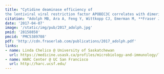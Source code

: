 ```yaml
---
title: "Cytidine deaminase efficiency of
the lentiviral viral restriction factor APOBEC3C correlates with dimerization."
citation: "Adolph MB, Ara A, Feng Y, Wittkopp CJ, Emerman M, **Fraser JS**, Chelico L.  *Nucleic Acids Research*. 2017."
date: '2017-04-07'
image: '/static/img/pub/2017_adolph.jpg'
pmid: '28158858'
pmcid: 'PMC5389708'
pdf: 'http://cdn.fraserlab.com/publications/2017_adolph.pdf'
links:
- name: Linda Chelico @ University of Saskatchewan
  url: https://medicine.usask.ca/profiles/microbiology-and-immunology/linda-chelico.php
- name: HARC Center @ UC San Francisco
  url: http://harc.ucsf.edu/
---
```


